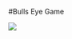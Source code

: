 #Bulls Eye Game

![](https://raw.githubusercontent.com/ComanGames/Bullseye/blob/master/Resources/Shooting.gif?raw=true)

